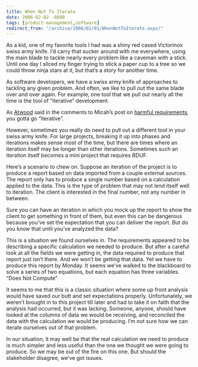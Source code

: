 ```yaml
---
title: When Not To Iterate
date: 2006-02-02 -0800
tags: [product-management,software]
redirect_from: "/archive/2006/02/01/WhenNotToIterate.aspx/"
---
```


As a kid, one of my favorite tools I had was a shiny red cased
Victorinox swiss army knife. I’d carry that sucker around with me
everywhere, using the main blade to tackle nearly every problem like a
caveman with a stick. Until one day I sliced my finger trying to stick a
paper cup to a tree so we could throw ninja stars at it, but that’s a
story for another time.

As software developers, we have a swiss army knife of approaches to
tackling any given problem. And often, we like to pull out the same
blade over and over again. For example, one tool that we pull out nearly
all the time is the tool of “iterative” development.

As [Atwood](http://www.codinghorror.com/blog/ "Jeff Atwood Blog") said
in the comments to Micah’s post on [harmful
requirements](http://micahdylan.com/archive/2006/01/30/Requirementsmaybeharmful.aspx),
you gotta go “iterative”.

However, sometimes you really do need to pull out a different tool in
your swiss army knife. For large projects, breaking it up into phases
and iterations makes sense most of the time, but there are times where
an iteration itself may be longer than other iterations. Sometimes such
an iteration itself becomes a mini project that requires BDUF.

Here’s a scenario to chew on. Suppose an iteration of the project is to
produce a report based on data imported from a couple external sources.
The report only has to produce a single number based on a calculation
applied to the data. This is the type of problem that may not lend
itself well to iteration. The client is interested in the final number,
not any number in between.

Sure you can have an iteration in which you mock up the report to show
the client to get something in front of them, but even this can be
dangerous because you’ve set the expectation that you can deliver the
report. But do you know that until you’ve analyzed the data?

This is a situation we found ourselves in. The requirements appeared to
be describing a specific calculation we needed to produce. But after a
careful look at all the fields we were getting in, the data required to
produce that report just isn’t there. And we won’t be getting that data.
Yet we have to produce this report by Monday. It seems we’ve walked to
the blackboard to solve a series of two equations, but each equation has
three variables. “Does Not Compute”

It seems to me that this is a classic situation where some up front
analysis would have saved our butt and set expectations properly.
Unfortunately, we weren’t brought in to this project till later and had
to take it on faith that the analysis had occurred, but it was lacking.
Someone, anyone, should have looked at the columns of data we would be
receiving, and reconciled the data with the calculation we would be
producing. I’m not sure how we can iterate ourselves out of that
problem.

In our situation, it may well be that the real calculation we need to
produce is much simpler and less useful than the one we thought we were
going to produce. So we may be out of the fire on this one. But should
the stakeholder disagree, we’ve got issues.

